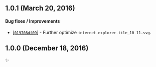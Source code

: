 ## 1.0.1 (March 20, 2016)

#### Bug fixes / Improvements

* [[`019708df09`](https://github.com/alrra/browser-logos/commit/019708df092f51d495925ceab564e3203bf2a29d)] -
  Further optimize `internet-explorer-tile_10-11.svg`.


## 1.0.0 (December 18, 2016)

✨
